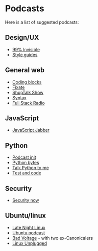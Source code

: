 # Podcasts

Here is a list of suggested podcasts:

## Design/UX
- [99% Invisible](https://99percentinvisible.org/)
- [Style guides](http://styleguides.io/podcast/)

## General web
- [Coding blocks](https://www.codingblocks.net/)
- [Fixate](https://fixate.it/podcast/)
- [ShopTalk Show](http://shoptalkshow.com/)
- [Syntax](https://syntax.fm/)
- [Full Stack Radio](http://www.fullstackradio.com/)

## JavaScript
- [JavaScript Jabber](https://devchat.tv/js-jabber/)

## Python
- [Podcast init](https://www.podcastinit.com/)
- [Python bytes](https://pythonbytes.fm/)
- [Talk Python to me](https://talkpython.fm/)
- [Test and code](http://testandcode.com/)

## Security
- [Security now](https://twit.tv/shows/security-now)

## Ubuntu/linux
- [Late Night Linux](https://latenightlinux.com/)
- [Ubuntu podcast](http://ubuntupodcast.org/)
- [Bad Voltage](https://www.badvoltage.org/) - with two ex-Canonicalers
- [Linux Unplugged](http://linuxunplugged.com/)
